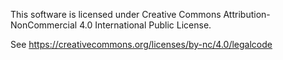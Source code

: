 This software is licensed under Creative Commons Attribution-NonCommercial 4.0 International Public License.

See https://creativecommons.org/licenses/by-nc/4.0/legalcode
